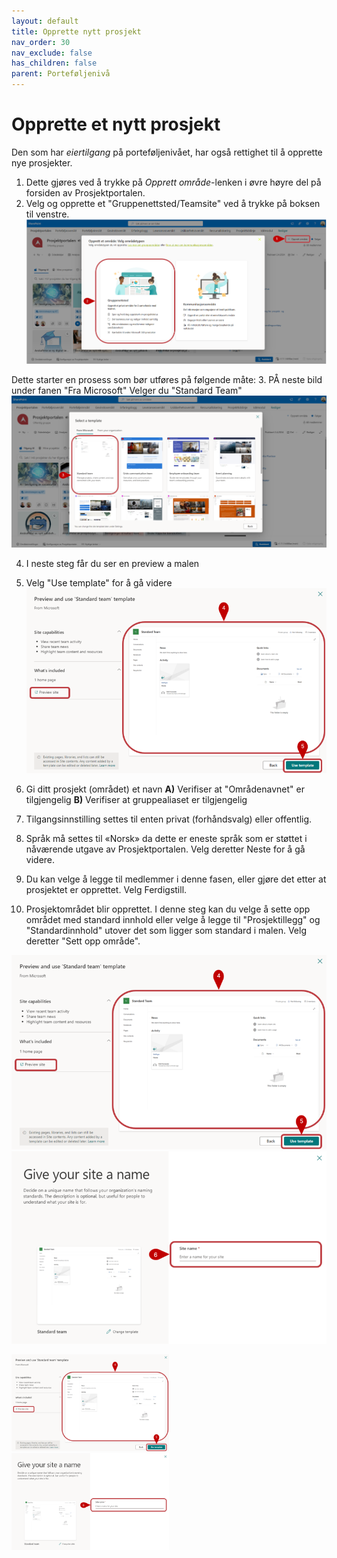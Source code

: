```yaml
---
layout: default
title: Opprette nytt prosjekt
nav_order: 30
nav_exclude: false
has_children: false
parent: Porteføljenivå
---
```


# Opprette et nytt prosjekt



Den som har *eiertilgang* på porteføljenivået, har også rettighet til å opprette nye prosjekter. 
1. Dette gjøres ved å trykke på *Opprett område*-lenken i øvre høyre del på forsiden av Prosjektportalen. 
2. Velg og opprette et "Gruppenettsted/Teamsite" ved å trykke på boksen til venstre.  
![](./media/30-OpprettProsjekt.png)

Dette starter en prosess som bør utføres på følgende måte:
3. PÅ neste bild under fanen "Fra Microsoft" Velger du "Standard Team" 
![](./media/30-StandardTeam.png)

4. I neste steg får du ser en preview a malen
5. Velg "Use template" for å gå videre
![](./media/30-VelgMal.png)

6. Gi ditt prosjekt (området) et navn
**A)** Verifiser at "Områdenavnet" er tilgjengelig
**B)** Verifiser at gruppealiaset er tilgjengelig
7. Tilgangsinnstilling settes til enten privat (forhåndsvalg) eller offentlig.
8. Språk må settes til «Norsk» da dette er eneste språk som er støttet i nåværende utgave av Prosjektportalen. Velg deretter Neste for å gå videre.
9. Du kan velge å legge til medlemmer i denne fasen, eller gjøre det etter at prosjektet er opprettet. Velg Ferdigstill.
10. Prosjektområdet blir opprettet. I denne steg kan du velge å sette opp området med standard innhold eller velge å legge til "Prosjektillegg" og "Standardinnhold" utover det som ligger som standard i malen. Velg deretter "Sett opp område".

<img src = "https://raw.githubusercontent.com/Puzzlepart/prosjektportalen-manual-kladd/main/Brukermanual/3%20Portefolje//media/30-Velgmal.png" width ="100%" height ="50%" ><img src = "https://raw.githubusercontent.com/Puzzlepart/prosjektportalen-manual-kladd/main/Brukermanual/3%20Portefolje//media/30-Sitenavn.png" width ="100%" height ="50%" >

<img src = "./media/30-Velgmal.png" width ="50%" height = "50%">
<img src = "./media/30-Sitenavn.png" width ="50%" height = "50%">



